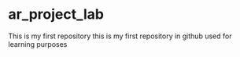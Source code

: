 # ar_project_lab
This is my first repository
this is my first repository in github used for learning purposes
